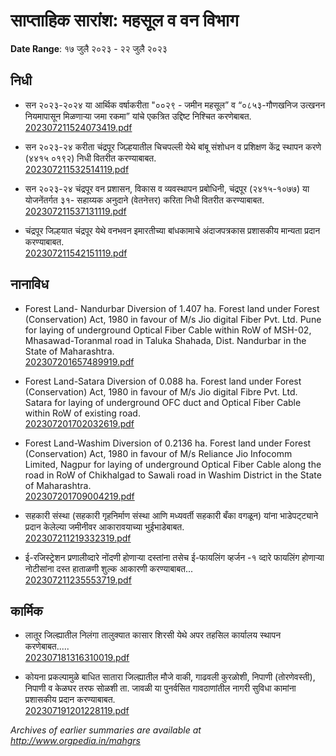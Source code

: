 # साप्ताहिक सारांश: महसूल व वन विभाग

**Date Range**: १७ जुलै २०२३ - २२ जुलै २०२३


## निधी
- सन २०२३-२०२४ या आर्थिक वर्षाकरीता "००२९ - जमीन महसूल” व “०८५३-गौणखनिज उत्खनन नियमापासून मिळणाऱ्या जमा रकमा” यांचे एकत्रित उद्दिष्ट निश्चित करणेबाबत.\
  [202307211524073419.pdf](https://gr.maharashtra.gov.in/Site/Upload/Government%20Resolutions/English/202307211524073419.pdf)

- सन २०२३-२४ करीता चंद्रपूर जिल्हयातील चिचपल्ली येथे बांबू संशोधन व प्रशिक्षण केंद्र स्थापन करणे (४४१५ ०१९२) निधी वितरीत करण्याबाबत.\
  [202307211532514119.pdf](https://gr.maharashtra.gov.in/Site/Upload/Government%20Resolutions/English/202307211532514119.pdf)

- सन २०२३-२४ चंद्रपूर वन प्रशासन, विकास व व्यवस्थापन प्रबोधिनी, चंद्रपूर (२४१५-१०७७) या योजनेंतर्गत ३१- सहाय्यक अनुदाने (वेतनेत्तर) करिता निधी वितरीत करण्याबाबत.\
  [202307211537131119.pdf](https://gr.maharashtra.gov.in/Site/Upload/Government%20Resolutions/English/202307211537131119.pdf)

- चंद्रपूर जिल्हयात चंद्रपूर येथे वनभवन इमारतीच्या बांधकामाचे अंदाजपत्रकास प्रशासकीय मान्यता प्रदान करण्याबाबत.\
  [202307211542151119.pdf](https://gr.maharashtra.gov.in/Site/Upload/Government%20Resolutions/English/202307211542151119.pdf)

## नानाविध
- Forest Land- Nandurbar Diversion of 1.407 ha. Forest land under Forest (Conservation) Act, 1980 in favour of M/s Jio digital Fiber Pvt. Ltd. Pune for laying of underground Optical Fiber Cable within RoW of MSH-02, Mhasawad-Toranmal road in Taluka Shahada, Dist. Nandurbar in the State of Maharashtra.\
  [202307201657489919.pdf](https://gr.maharashtra.gov.in/Site/Upload/Government%20Resolutions/English/202307201657489919.pdf)

- Forest Land-Satara Diversion of 0.088 ha. Forest land under Forest (Conservation) Act, 1980 in favour of M/s Jio digital Fibre Pvt. Ltd. Satara for laying of underground OFC duct and Optical Fiber Cable within RoW of existing road.\
  [202307201702032619.pdf](https://gr.maharashtra.gov.in/Site/Upload/Government%20Resolutions/English/202307201702032619.pdf)

- Forest Land-Washim Diversion of 0.2136 ha. Forest land under Forest (Conservation) Act, 1980 in favour of M/s Reliance Jio Infocomm Limited, Nagpur for laying of underground Optical Fiber Cable along the road in RoW of Chikhalgad to Sawali road in Washim District in the State of Maharashtra.\
  [202307201709004219.pdf](https://gr.maharashtra.gov.in/Site/Upload/Government%20Resolutions/English/202307201709004219.pdf)

- सहकारी संस्था (सहकारी गृहनिर्माण संस्था आणि मध्यवर्ती सहकारी बँका वगळून) यांना भाडेपट्ट्याने प्रदान केलेल्या जमीनीवर आकारावयाच्या भुईभाडेबाबत.\
  [202307211219332319.pdf](https://gr.maharashtra.gov.in/Site/Upload/Government%20Resolutions/English/202307211219332319.pdf)

- ई-रजिस्ट्रेशन प्रणालीव्दारे नोंदणी होणाऱ्या दस्तांना तसेच ई-फायलिंग व्हर्जन -१ व्दारे फायलिंग होणाऱ्या नोटीसांना दस्त हाताळणी शुल्क आकारणी करण्याबाबत...\
  [202307211235553719.pdf](https://gr.maharashtra.gov.in/Site/Upload/Government%20Resolutions/English/202307211235553719.pdf)

## कार्मिक
- लातूर जिल्ह्यातील निलंगा तालुक्यात कासार शिरसी येथे अपर तहसिल कार्यालय स्थापन करणेबाबत.....\
  [202307181316310019.pdf](https://gr.maharashtra.gov.in/Site/Upload/Government%20Resolutions/English/202307181316310019.pdf)

- कोयना प्रकल्पामुळे बाधित सातारा जिल्ह्यातील मौजे वाकी, गाढवली कुरळोशी, निपाणी (तोरणेवस्ती), निपाणी व केळघर तरफ सोळशी ता. जावळी या पुनर्वसित गावठाणांतील नागरी सुविधा कामांना प्रशासकीय प्रदान करण्याबाबत.\
  [202307191201228119.pdf](https://gr.maharashtra.gov.in/Site/Upload/Government%20Resolutions/English/202307191201228119.pdf)


*Archives of earlier summaries are available at http://www.orgpedia.in/mahgrs*